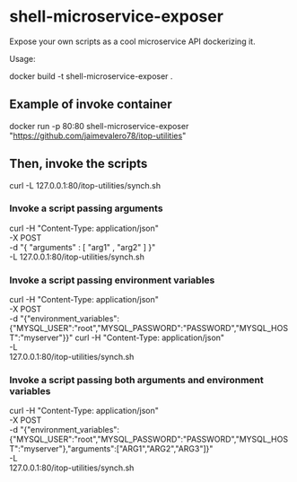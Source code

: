 # shell-microservice-exposer
Expose your own scripts as a cool microservice API dockerizing it.

Usage:

docker build -t shell-microservice-exposer .

## Example of invoke container
docker run  -p 80:80 shell-microservice-exposer "https://github.com/jaimevalero78/itop-utilities"

## Then, invoke the scripts
curl -L 127.0.0.1:80/itop-utilities/synch.sh

### Invoke a script passing arguments
curl -H "Content-Type: application/json" \
     -X POST                             \
     -d "{ \"arguments\" : [ \"arg1\" , \"arg2\" ] }"\
     -L 
     127.0.0.1:80/itop-utilities/synch.sh 

### Invoke a script passing environment variables
curl -H "Content-Type: application/json" \
     -X POST                             \
     -d "{\"environment_variables\":{\"MYSQL_USER\":\"root\",\"MYSQL_PASSWORD\":\"PASSWORD\",\"MYSQL_HOST\":\"myserver\"}}" curl -H "Content-Type: application/json" \
     -L                                  \
    127.0.0.1:80/itop-utilities/synch.sh 

### Invoke a script passing both arguments and environment variables
curl -H "Content-Type: application/json" \
     -X POST                             \
     -d "{\"environment_variables\":{\"MYSQL_USER\":\"root\",\"MYSQL_PASSWORD\":\"PASSWORD\",\"MYSQL_HOST\":\"myserver\"},\"arguments\":[\"ARG1\",\"ARG2\",\"ARG3\"]}"\
     -L                                  \
     127.0.0.1:80/itop-utilities/synch.sh


